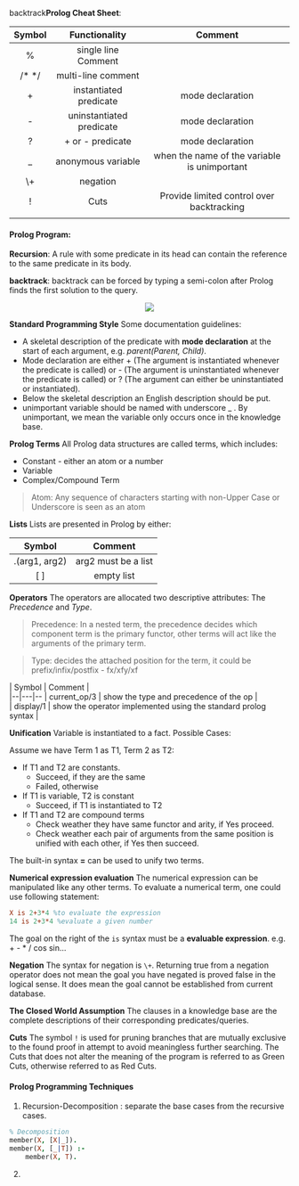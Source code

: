 backtrack**Prolog Cheat Sheet**:

| Symbol | Functionality | Comment
| :-: | :-: | :-:
| % | single line Comment |
| /\* */ | multi-line comment |
| + | instantiated predicate | mode declaration
| - | uninstantiated predicate | mode declaration
| ? | + or - predicate | mode declaration
| _ | anonymous variable | when the name of the variable is unimportant
| \\+ | negation |
| ! | Cuts | Provide limited control over backtracking
| | |

#### Prolog Program:
**Recursion**:
A rule with some predicate in its head can contain the reference to the same predicate in its body.

**backtrack**:
backtrack can be forced by typing a semi-colon after Prolog finds the first solution to the query.

<p align="center">
<img src="/Users/yulong/Documents/SourceTree/Edinburgh-Prolog/pics/backtrack.png">
</p>


**Standard Programming Style**
Some documentation guidelines:

- A skeletal description of the predicate with __mode declaration__ at the start of each argument, e.g. _parent(Parent, Child)_.
- Mode declaration are either + (The argument is instantiated whenever the predicate is called) or - (The argument is uninstantiated whenever the predicate is called) or ? (The argument can either be uninstantiated or instantiated).
- Below the skeletal description an English description should be put.
- unimportant variable should be named with underscore _ . By unimportant, we mean the variable only occurs once in the knowledge base.

**Prolog Terms**
All Prolog data structures are called terms, which includes:

- Constant - either an atom or a number
- Variable
- Complex/Compound Term

> Atom: Any sequence of characters starting with non-Upper Case or Underscore is seen as an atom

**Lists**
Lists are presented in Prolog by either:

| Symbol | Comment
|:-:|:-:
| .(arg1, arg2) | arg2 must be a list
| [ ] | empty list

**Operators**
The operators are allocated two descriptive attributes: The _Precedence_ and _Type_.

> Precedence: In a nested term, the precedence decides which component term is the primary functor, other terms will act like the arguments of the primary term.

> Type: decides the attached position for the term, it could be prefix/infix/postfix - fx/xfy/xf

| Symbol | Comment   |  
|--|---|--
| current_op/3 | show the type and precedence of the op   |  
| display/1  | show the operator implemented using the standard prolog syntax |  

**Unification**
Variable is instantiated to a fact.
Possible Cases:

Assume we have Term 1 as T1, Term 2 as T2:

- If T1 and T2 are constants.
    - Succeed, if they are the same
    - Failed, otherwise
- If T1 is variable, T2 is constant
    - Succeed, if T1 is instantiated to T2
- If T1 and T2 are compound terms
    - Check weather they have same functor and arity, if Yes proceed.
    - Check weather each pair of arguments from the same position is unified with each other, if Yes then succeed.

The built-in syntax **=** can be used to unify two terms.

**Numerical expression evaluation**
The numerical expression can be manipulated like any other terms. To evaluate a numerical term, one could use following statement:

``` prolog
X is 2+3*4 %to evaluate the expression
14 is 2+3*4 %evaluate a given number
```

The goal on the right of the `is` syntax must be a **evaluable expression**. e.g. + - * / cos sin...

**Negation**
The syntax for negation is `\+`. Returning true from a negation operator does not mean the goal you have negated is proved false in the logical sense. It does mean the goal cannot be established from current database.

**The Closed World Assumption**
The clauses in a knowledge base are the complete descriptions of their corresponding predicates/queries.

**Cuts**
The symbol `!` is used for pruning branches that are mutually exclusive to the found proof in attempt to avoid meaningless further searching. The Cuts that does not alter the meaning of the program is referred to as Green Cuts, otherwise referred to as Red Cuts.

#### Prolog Programming Techniques
1. Recursion-Decomposition : separate the base cases from the recursive cases.
```prolog
% Decomposition
member(X, [X|_]).
member(X, [_|T]) :-
    member(X, T).
```

2.

